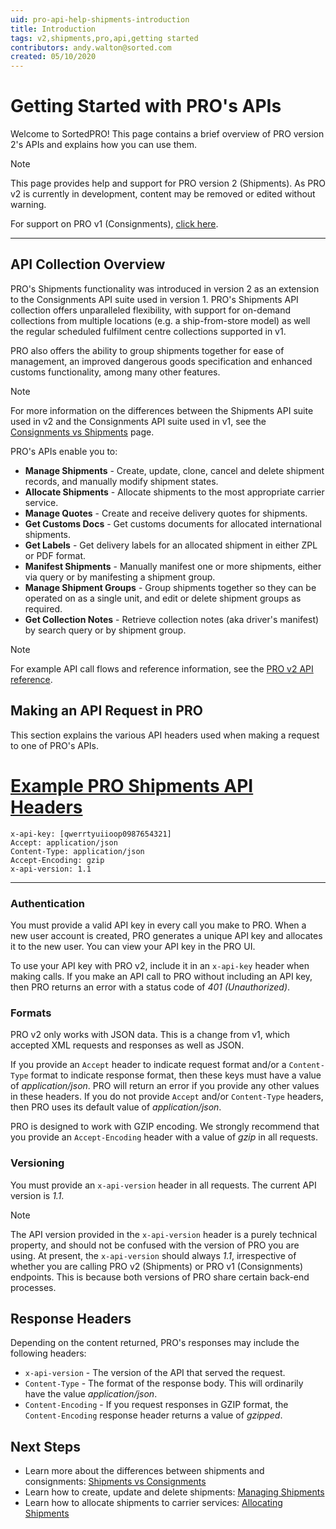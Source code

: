```yaml
---
uid: pro-api-help-shipments-introduction
title: Introduction
tags: v2,shipments,pro,api,getting started
contributors: andy.walton@sorted.com
created: 05/10/2020
---
```

# Getting Started with PRO's APIs

Welcome to SortedPRO! This page contains a brief overview of PRO version 2's APIs and explains how you can use them.

> [!NOTE]
> This page provides help and support for PRO version 2 (Shipments). As PRO v2 is currently in development, content may be removed or edited without warning.
>
> For support on PRO v1 (Consignments), [click here](/pro/api/help/introduction.html).  

---

## API Collection Overview

PRO's Shipments functionality was introduced in version 2 as an extension to the Consignments API suite used in version 1. PRO's Shipments API collection offers unparalleled flexibility, with support for on-demand collections from multiple locations (e.g. a ship-from-store model) as well the regular scheduled fulfilment centre collections supported in v1.

PRO also offers the ability to group shipments together for ease of management, an improved dangerous goods specification and enhanced customs functionality, among many other features.

> [!NOTE]
>
> For more information on the differences between the Shipments API suite used in v2 and the Consignments API suite used in v1, see the [Consignments vs Shipments](/pro/api/shipments/consignments_vs_shipments.html) page.

PRO's APIs enable you to:

* **Manage Shipments** - Create, update, clone, cancel and delete shipment records, and manually modify shipment states.
* **Allocate Shipments** - Allocate shipments to the most appropriate carrier service<!--, allocate within a service group, manually filter services to allocate to, or allocate based on a previous delivery quote -->.
* **Manage Quotes** - Create and receive delivery quotes for shipments.
* **Get Customs Docs** - Get customs documents for allocated international shipments. 
* **Get Labels** - Get delivery labels for an allocated shipment in either ZPL or PDF format.
* **Manifest Shipments** - Manually manifest one or more shipments, either via query or by manifesting a shipment group. 
* **Manage Shipment Groups** - Group shipments together so they can be operated on as a single unit, and edit or delete shipment groups as required.
* **Get Collection Notes** - Retrieve collection notes (aka driver's manifest) by search query or by shipment group.
<!--* **Track Shipments** - Return tracking updates for a given shipment.--> 

> [!NOTE]
>
> For example API call flows and reference information, see the [PRO v2 API reference](/pro/api/reference/index.html).

## Making an API Request in PRO

This section explains the various API headers used when making a request to one of PRO's APIs.

# [Example PRO Shipments API Headers](#tab/example-pro-shipments-api-headers)

```
x-api-key: [qwerrtyuiioop0987654321]
Accept: application/json
Content-Type: application/json 
Accept-Encoding: gzip 
x-api-version: 1.1

```
---

### Authentication

You must provide a valid API key in every call you make to PRO. When a new user account is created, PRO generates a unique API key and allocates it to the new user. You can view your API key in the PRO UI.

To use your API key with PRO v2, include it in an `x-api-key` header when making calls. If you make an API call to PRO without including an API key, then PRO returns an error with a status code of _401 (Unauthorized)_.

### Formats

PRO v2 only works with JSON data. This is a change from v1, which accepted XML requests and responses as well as JSON. 

If you provide an `Accept` header to indicate request format and/or a `Content-Type` format to indicate response format, then these keys must have a value of _application/json_. PRO will return an error if you provide any other values in these headers. If you do not provide `Accept` and/or `Content-Type` headers, then PRO uses its default value of _application/json_.

PRO is designed to work with GZIP encoding. We strongly recommend that you provide an `Accept-Encoding` header with a value of _gzip_ in all requests.

### Versioning

You must provide an `x-api-version` header in all requests. The current API version is _1.1_.

> [!NOTE]
> The API version provided in the `x-api-version` header is a purely technical property, and should not be confused with the version of PRO you are using. At present, the `x-api-version` should always _1.1_, irrespective of whether you are calling PRO v2 (Shipments) or PRO v1 (Consignments) endpoints. This is because both versions of PRO share certain back-end processes.

## Response Headers

Depending on the content returned, PRO's responses may include the following headers:

* `x-api-version` - The version of the API that served the request. 
* `Content-Type` -  The format of the response body. This will ordinarily have the value _application/json_. 
* `Content-Encoding` -  If you request responses in GZIP format, the `Content-Encoding` response header returns a value of _gzipped_. 

## Next Steps

* Learn more about the differences between shipments and consignments: [Shipments vs Consignments](/pro/api/shipments/consignments_vs_shipments.html)
* Learn how to create, update and delete shipments: [Managing Shipments](/pro/api/shipments/managing_shipments.html)
* Learn how to allocate shipments to carrier services: [Allocating Shipments](/pro/api/shipments/allocating_shipments.html)